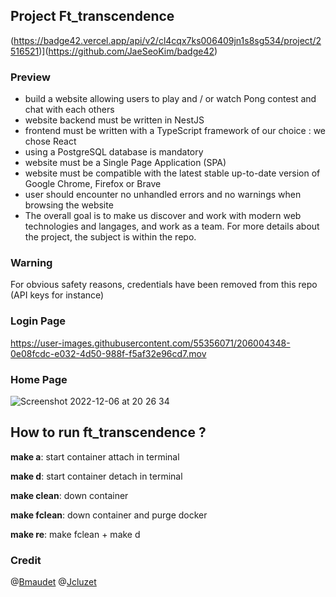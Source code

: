 ## Project Ft_transcendence

(https://badge42.vercel.app/api/v2/cl4cqx7ks006409jn1s8sg534/project/2516521)](https://github.com/JaeSeoKim/badge42)

### Preview
 - build a website allowing users to play and / or watch Pong contest and chat with each others
 - website backend must be written in NestJS
 - frontend must be written with a TypeScript framework of our choice : we chose React
 - using a PostgreSQL database is mandatory
 - website must be a Single Page Application (SPA)
 - website must be compatible with the latest stable up-to-date version of Google Chrome, Firefox or Brave
 - user should encounter no unhandled errors and no warnings when browsing the website
 - The overall goal is to make us discover and work with modern web technologies and langages, and work as a team. For more details about the project, the subject is within the repo.

### Warning
For obvious safety reasons, credentials have been removed from this repo (API keys for instance)

### Login Page

https://user-images.githubusercontent.com/55356071/206004348-0e08fcdc-e032-4d50-988f-f5af32e96cd7.mov




### Home Page

![Screenshot 2022-12-06 at 20 26 34](https://user-images.githubusercontent.com/55356071/206003998-7f1ffbc9-c590-4c9d-a196-b785d279c838.png)

## How to run ft_transcendence ?

**make a**: start container attach in terminal

**make d**: start container detach in terminal

**make clean**: down container

**make fclean**: down container and purge docker

**make re**: make fclean + make d

### Credit
@[Bmaudet](https://github.com/Draak-Z) @[Jcluzet](https://github.com/JCluzet)
